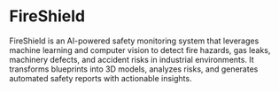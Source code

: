 # FireShield
FireShield is an AI-powered safety monitoring system that leverages machine learning and computer vision to detect fire hazards, gas leaks, machinery defects, and accident risks in industrial environments. It transforms blueprints into 3D models, analyzes risks, and generates automated safety reports with actionable insights.
